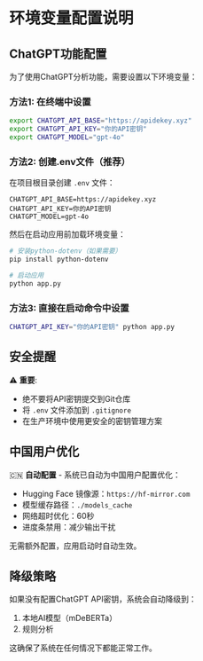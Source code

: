 # 环境变量配置说明

## ChatGPT功能配置

为了使用ChatGPT分析功能，需要设置以下环境变量：

### 方法1: 在终端中设置
```bash
export CHATGPT_API_BASE="https://apidekey.xyz"
export CHATGPT_API_KEY="你的API密钥"
export CHATGPT_MODEL="gpt-4o"
```

### 方法2: 创建.env文件（推荐）
在项目根目录创建 `.env` 文件：
```
CHATGPT_API_BASE=https://apidekey.xyz
CHATGPT_API_KEY=你的API密钥
CHATGPT_MODEL=gpt-4o
```

然后在启动应用前加载环境变量：
```bash
# 安装python-dotenv（如果需要）
pip install python-dotenv

# 启动应用
python app.py
```

### 方法3: 直接在启动命令中设置
```bash
CHATGPT_API_KEY="你的API密钥" python app.py
```

## 安全提醒

⚠️ **重要**: 
- 绝不要将API密钥提交到Git仓库
- 将 `.env` 文件添加到 `.gitignore`
- 在生产环境中使用更安全的密钥管理方案

## 中国用户优化

🇨🇳 **自动配置** - 系统已自动为中国用户配置优化：
- Hugging Face 镜像源：`https://hf-mirror.com`
- 模型缓存路径：`./models_cache`
- 网络超时优化：60秒
- 进度条禁用：减少输出干扰

无需额外配置，应用启动时自动生效。

## 降级策略

如果没有配置ChatGPT API密钥，系统会自动降级到：
1. 本地AI模型（mDeBERTa）
2. 规则分析

这确保了系统在任何情况下都能正常工作。 